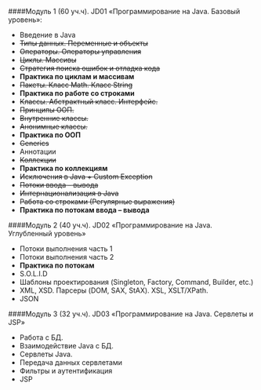 ####Модуль 1 (60 уч.ч). JD01 «Программирование на Java. Базовый уровень»:
* Введение в Java
* ~~Типы данных. Переменные и объекты~~
* ~~Операторы. Операторы управления~~
* ~~Циклы. Массивы~~
* ~~Стратегия поиска ошибок и отладка кода~~
* **Практика по циклам и массивам**
* ~~Пакеты. Класс Math. Класс String~~
* **Практика по работе со строками**
* ~~Классы. Абстрактный класс. Интерфейс.~~ 
* ~~Принципы ООП.~~
* ~~Внутренние классы.~~
* ~~Анонимные классы.~~
* **Практика по ООП**
* ~~Generics~~
* Аннотации
* ~~Коллекции~~
* **Практика по коллекциям**
* ~~Исключения в Java + Custom Exception~~
* ~~Потоки ввода – вывода~~
* ~~Интернационализация в Java~~
* ~~Работа со строками (Регулярные выражения)~~
* **Практика по потокам ввода – вывода**

####Модуль 2 (40 уч.ч). JD02 «Программирование на Java. Углубленный уровень»
* Потоки выполнения часть 1
* Потоки выполнения часть 2
* **Практика по потокам**
* S.O.L.I.D
* Шаблоны проектирования (Singleton, Factory, Command, Builder, etc.)
* XML, XSD. Парсеры (DOM, SAX, StAX). XSL, XSLT/XPath.
* JSON

####Модуль 3 (32 уч.ч). JD03 «Программирование на Java. Сервлеты и JSP»
* Работа с БД.
* Взаимодействие Java с БД.
* Сервлеты  Java.
* Передача данных сервлетами
* Фильтры и аутентификация
* JSP